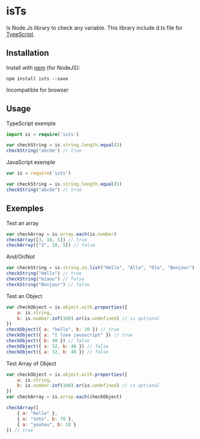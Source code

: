 # isTs
Is Node.Js library to check any variable.
This library include d.ts file for [TypeScript](https://www.typescriptlang.org/).

## Installation

Install with [npm](http://npmjs.org/) (for NodeJS):

```shell
npm install ists --save
```

Incompatible for browser

## Usage

TypeScript exemple
```typescript
import is = require('ists')

var checkString = is.string.length.equal(5)
checkString("abcde") // true
```

JavaScript exemple
```javascript
var is = require('ists')

var checkString = is.string.length.equal(5)
checkString("abcde") // true
```

## Exemples

Test an array

```javascript
var checkArray = is.array.each(is.number)
checkArray([3, 18, 5]) // true
checkArray(["3", 18, 5]) // false
```

And/Or/Not

```javascript
var checkString = is.string.in.list("Hello", "Allo", "Ola", "Bonjour").and.not.in.array(["Bonjour", "Allo"])
checkString("Hello") // true
checkString("miaou") // false
checkString("Bonjour") // false
```

Test an Object

```javascript
var checkObject = is.object.with.properties({
    a: is.string,
    b: is.number.inf(100).or(is.undefined) // is optional
})
checkObject({ a: "hello", b: 20 }) // true
checkObject({ a: "I love javascript" }) // true
checkObject({ b: 40 }) // false
checkObject({ a: 32, b: 40 }) // false
checkObject({ a: 32, b: 40 }) // false
```

Test Array of Object

```javascript
var checkObject = is.object.with.properties({
    a: is.string,
    b: is.number.inf(100).or(is.undefined) // is optional
})
var checkArray = is.array.each(checkObject)

checkArray([
    { a: "hello" },
    { a: "toto", b: 78 },
    { a: "youhou", b: 18 }
]) // true
```